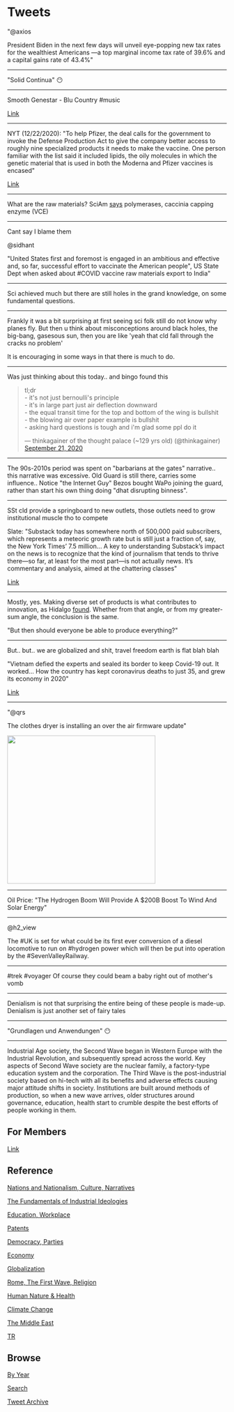 # Tweets

"@axios

President Biden in the next few days will unveil eye-popping new tax
rates for the wealthiest Americans —a top marginal income tax rate of
39.6% and a capital gains rate of 43.4%"

---

"Solid Continua" 😶

---

Smooth Genestar - Blu Country \#music

[Link](https://youtu.be/Rn-kVWnHPmY?t=5674)

---

NYT (12/22/2020): "To help Pfizer, the deal calls for the government
to invoke the Defense Production Act to give the company better access
to roughly nine specialized products it needs to make the vaccine. One
person familiar with the list said it included lipids, the oily
molecules in which the genetic material that is used in both the
Moderna and Pfizer vaccines is encased"

[Link](https://www.nytimes.com/2020/12/22/us/politics/pfizer-vaccine-doses.html)

---

What are the raw materials? SciAm [says](https://www.scientificamerican.com/article/new-covid-vaccines-need-absurd-amounts-of-material-and-labor1/)
polymerases, caccinia capping enzyme (VCE)

---

Cant say I blame them

@sidhant

"United States first and foremost is engaged in an ambitious and
effective and, so far, successful effort to vaccinate the American
people", US State Dept when asked about #COVID vaccine raw materials
export to India"

---

Sci achieved much but there are still holes in the grand knowledge,
on some fundamental questions.

---

Frankly it was a bit surprising at first seeing sci folk still do not
know why planes fly. But then u think about misconceptions around
black holes, the big-bang, gasesous sun, then you are like 'yeah that
cld fall through the cracks no problem'

It is encouraging in some ways in that there is much to do.

---

Was just thinking about this today.. and bingo found this

<blockquote class="twitter-tweet"><p lang="en" dir="ltr">tl;dr<br>- it&#39;s not just bernoulli&#39;s principle<br>- it&#39;s in large part just air deflection downward<br>- the equal transit time for the top and bottom of the wing is bullshit<br>- the blowing air over paper example is bullshit<br>- asking hard questions is tough and i&#39;m glad some ppl do it</p>&mdash; thinkagainer of the thought palace (~129 yrs old) (@thinkagainer) <a href="https://twitter.com/thinkagainer/status/1307849362295394305?ref_src=twsrc%5Etfw">September 21, 2020</a></blockquote> <script async src="https://platform.twitter.com/widgets.js" charset="utf-8"></script>

---

The 90s-2010s period was spent on "barbarians at the gates"
narrative..  this narrative was excessive. Old Guard is still there,
carries some influence.. Notice "the Internet Guy" Bezos bought WaPo
joining the guard, rather than start his own thing doing "dhat
disrupting binness".

---

SSt cld provide a springboard to new outlets, those outlets need to
grow institutional muscle tho to compete

Slate: "Substack today has somewhere north of 500,000 paid
subscribers, which represents a meteoric growth rate but is still just
a fraction of, say, the New York Times’ 7.5 million... A key to
understanding Substack’s impact on the news is to recognize that the
kind of journalism that tends to thrive there—so far, at least for the
most part—is not actually news. It’s commentary and analysis, aimed at
the chattering classes"

[Link](https://slate.com/business/2021/04/substack-media-new-york-times-subscriptions-poaching.amp?__twitter_impression=true)

---

Mostly, yes. Making diverse set of products is what contributes to
innovation, as Hidalgo [found](2017/08/production-gdp-globalization.md).
Whether from that angle, or from my greater-sum angle, the conclusion is the same.

"But then should everyone be able to produce everything?"

---

But.. but.. we are globalized and shit, travel freedom earth is flat
blah blah

"Vietnam defied the experts and sealed its border to keep Covid-19
out. It worked... How the country has kept coronavirus deaths to just
35, and grew its economy in 2020"

[Link](https://www.vox.com/platform/amp/22346085/covid-19-vietnam-response-travel-restrictions)

---

"@qrs

The clothes dryer is installing an over the air firmware update"

<img width="340" src="https://pbs.twimg.com/media/EwHmiRtXEAEmmTN?format=jpg&name=small"/>

---

Oil Price: "The Hydrogen Boom Will Provide A $200B Boost To Wind And Solar Energy"

---

@h2_view

The #UK is set for what could be its first ever conversion of a diesel locomotive to run on #hydrogen power which will then be put into operation by the #SevenValleyRailway.

---

\#trek \#voyager Of course they could beam a baby right out of mother's vomb

---

Denialism is not that surprising the entire being of these people is
made-up. Denialism is just another set of fairy tales

---

"Grundlagen und Anwendungen" 😶

---

Industrial Age society, the Second Wave began in Western Europe with
the Industrial Revolution, and subsequently spread across the
world. Key aspects of Second Wave society are the nuclear family, a
factory-type education system and the corporation. The Third Wave is
the post-industrial society based on hi-tech with all its benefits and
adverse effects causing major attitude shifts in society. Institutions
are built around methods of production, so when a new wave arrives,
older structures around governance, education, health start to crumble
despite the best efforts of people working in them.

## For Members

[Link](https://thirdwave-members.herokuapp.com)

## Reference

[Nations and Nationalism, Culture, Narratives](/2013/02/nations-and-nationalism.md)

[The Fundamentals of Industrial Ideologies](/2011/04/fundamentals-of-industrial-ideologies.md)

[Education, Workplace](2017/09/education-workplace.md)

[Patents](/2018/09/patents.md)

[Democracy, Parties](/2016/11/democracy.md)

[Economy](/2018/05/economy.md)

[Globalization](/2018/09/globalization.md)

[Rome, The First Wave, Religion](/2017/12/rome.md)

[Human Nature & Health](/2020/07/human-nature.md)

[Climate Change](/2018/12/climate.md)

[The Middle East](/2019/07/middleeast.md)

[TR](../tr)

## Browse

[By Year](years.md)

[Search](search.html)

[Tweet Archive](/tweets/README.md)


